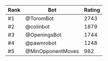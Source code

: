 Rank|Bot|Rating
---|---|---
#1|@ToromBot|2743
#2|@colinbot|1879
#3|@OpeningsBot|1744
#4|@pawnrobot|1248
#5|@MinOpponentMoves|982

